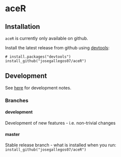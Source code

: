 # aceR

## Installation

`aceR` is currently only available on github.

Install the latest release from github using [devtools](https://github.com/hadley/devtools):

```
# install.packages("devtools")
install_github("josegallegos07/aceR")
```

## Development

See [here](docs/dev.md) for development notes.

### Branches

#### development 

Development of new features - i.e. non-trivial changes

#### master

Stable release branch - what is installed when you run: `install_github("josegallegos07/aceR")`